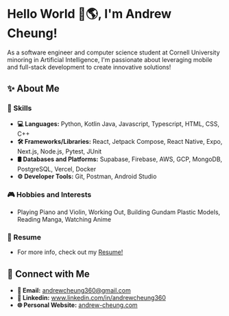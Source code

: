 # Hello World 👋🌎, I'm Andrew Cheung!
As a software engineer and computer science student at Cornell University minoring in Artificial Intelligence, I'm passionate about leveraging mobile and full-stack development to create innovative solutions!

## ✨ About Me
  ### 🚀 Skills
  - **💻 Languages:** Python, Kotlin Java, Javascript, Typescript, HTML, CSS, C++
  - **🛠️ Frameworks/Libraries:** React, Jetpack Compose, React Native, Expo, Next.js, Node.js, Pytest, JUnit
  - **🛢 Databases and Platforms:** Supabase, Firebase, AWS, GCP, MongoDB, PostgreSQL, Vercel, Docker
  - **⚙️ Developer Tools:** Git, Postman, Android Studio
  ### 🎮 Hobbies and Interests
  - Playing Piano and Violin, Working Out, Building Gundam Plastic Models, Reading Manga, Watching Anime
  ### 📝 Resume
  - For more info, check out my [Resume!](https://drive.google.com/file/d/1yGgTaIcX02745a5c5RBLN1SrOtvO7htL/view?usp=sharing)

## 🤝 Connect with Me
- **📧 Email:** andrewcheung360@gmail.com
- **🔗 Linkedin:** www.linkedin.com/in/andrewcheung360
- **🌐 Personal Website:** [andrew-cheung.com](andrew-cheung.com)

